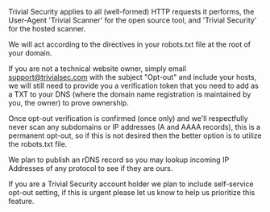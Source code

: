 Trivial Security applies to all (well-formed) HTTP requests it performs, the
User-Agent 'Trivial Scanner' for the open source tool, and 'Trivial Security'
for the hosted scanner.

We will act according to the directives in your robots.txt file at the root of
your domain.

If you are not a technical website owner, simply email support@trivialsec.com
with the subject "Opt-out" and include your hosts, we will still need to provide
you a verification token that you need to add as a TXT to your DNS (where the
domain name registration is maintained by you, the owner) to prove ownership.

Once opt-out verification is confirmed (once only) and we'll respectfully never
scan any subdomains or IP addresses (A and AAAA records), this is a permanent
opt-out, so if this is not desired then the better option is to utilize the
robots.txt file.

We plan to publish an rDNS record so you may lookup incoming IP Addresses of any
protocol to see if they are ours.

If you are a Trivial Security account holder we plan to include self-service
opt-out setting, if this is urgent please let us know to help us prioritize this
feature.
